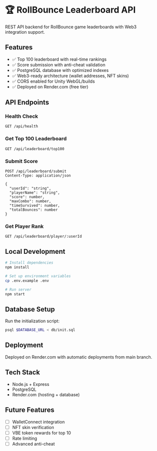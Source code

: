 # 🏆 RollBounce Leaderboard API

REST API backend for RollBounce game leaderboards with Web3 integration support.

## Features

- ✅ Top 100 leaderboard with real-time rankings
- ✅ Score submission with anti-cheat validation
- ✅ PostgreSQL database with optimized indexes
- ✅ Web3-ready architecture (wallet addresses, NFT skins)
- ✅ CORS enabled for Unity WebGL/builds
- ✅ Deployed on Render.com (free tier)

## API Endpoints

### Health Check
```
GET /api/health
```

### Get Top 100 Leaderboard
```
GET /api/leaderboard/top100
```

### Submit Score
```
POST /api/leaderboard/submit
Content-Type: application/json

{
  "userId": "string",
  "playerName": "string",
  "score": number,
  "maxCombo": number,
  "timeSurvived": number,
  "totalBounces": number
}
```

### Get Player Rank
```
GET /api/leaderboard/player/:userId
```

## Local Development

```bash
# Install dependencies
npm install

# Set up environment variables
cp .env.example .env

# Run server
npm start
```

## Database Setup

Run the initialization script:
```bash
psql $DATABASE_URL < db/init.sql
```

## Deployment

Deployed on Render.com with automatic deployments from main branch.

## Tech Stack

- Node.js + Express
- PostgreSQL
- Render.com (hosting + database)

## Future Features

- [ ] WalletConnect integration
- [ ] NFT skin verification
- [ ] VBE token rewards for top 10
- [ ] Rate limiting
- [ ] Advanced anti-cheat
